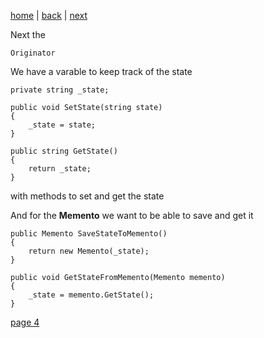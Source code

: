 [home](./page01.md) | [back](./page02.md) | [next](./page04.md)

Next the
```
Originator
```
We have a varable to keep track of the state
```
private string _state;

public void SetState(string state)
{
    _state = state;
}

public string GetState()
{
    return _state;
}
```
with methods to set and get the state

And for the **Memento** we want to be able to save and get it
```
public Memento SaveStateToMemento()
{
    return new Memento(_state);
}

public void GetStateFromMemento(Memento memento)
{
    _state = memento.GetState();
}
```





[page 4](./page04.md)
